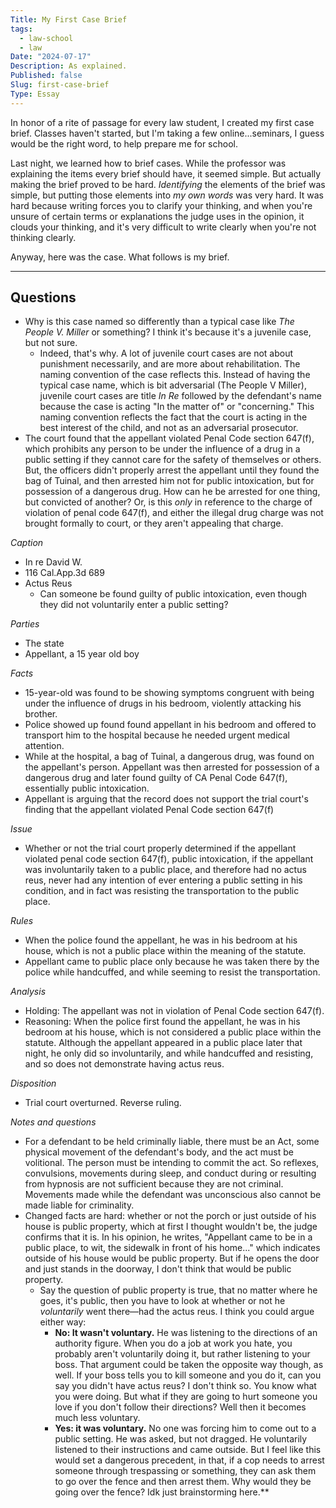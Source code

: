 ```yaml
---
Title: My First Case Brief
tags:
  - law-school
  - law
Date: "2024-07-17"
Description: As explained.
Published: false
Slug: first-case-brief
Type: Essay
---
```

In honor of a rite of passage for every law student, I created my first case brief. Classes haven't started, but I'm taking a few online...seminars, I guess would be the right word, to help prepare me for school.

Last night, we learned how to brief cases. While the professor was explaining the items every brief should have, it seemed simple. But actually making the brief proved to be hard. *Identifying* the elements of the brief was simple, but putting those elements into *my own words* was very hard. It was hard because writing forces you to clarify your thinking, and when you're unsure of certain terms or explanations the judge uses in the opinion, it clouds your thinking, and it's very difficult to write clearly when you're not thinking clearly.

Anyway, here was the case. What follows is my brief.

---

## Questions
- Why is this case named so differently than a typical case like *The People V. Miller* or something? I think it's because it's a juvenile case, but not sure.
	- Indeed, that's why. A lot of juvenile court cases are not about punishment necessarily, and are more about rehabilitation. The naming convention of the case reflects this. Instead of having the typical case name, which is bit adversarial (The People V Miller), juvenile court cases are title *In Re* followed by the defendant's name because the case is acting "In the matter of" or "concerning." This naming convention reflects the fact that the court is acting in the best interest of the child, and not as an adversarial prosecutor.
- The court found that the appellant violated Penal Code section 647(f), which prohibits any person to be under the influence of a drug in a public setting if they cannot care for the safety of themselves or others. But, the officers didn't properly arrest the appellant until they found the bag of Tuinal, and then arrested him not for public intoxication, but for possession of a dangerous drug. How can he be arrested for one thing, but convicted of another? Or, is this *only* in reference to the charge of violation of penal code 647(f), and either the illegal drug charge was not brought formally to court, or they aren't appealing that charge.

*Caption*
- In re David W.
- 116 Cal.App.3d 689
- Actus Reus
	- Can someone be found guilty of public intoxication, even though they did not voluntarily enter a public setting?

*Parties*
- The state
- Appellant, a 15 year old boy

*Facts*
 - 15-year-old was found to be showing symptoms congruent with being under the influence of drugs in his bedroom, violently attacking his brother.
 - Police showed up found found appellant in his bedroom and offered to transport him to the hospital because he needed urgent medical attention.
 - While at the hospital, a bag of Tuinal, a dangerous drug, was found on the appellant's person. Appellant was then arrested for possession of a dangerous drug and later found guilty of CA Penal Code 647(f), essentially public intoxication.
 - Appellant is arguing that the record does not support the trial court's finding that the appellant violated Penal Code section 647(f)

*Issue*
- Whether or not the trial court properly determined if the appellant violated penal code section 647(f), public intoxication, if the appellant was involuntarily taken to a public place, and therefore had no actus reus, never had any intention of ever entering a public setting in his condition, and in fact was resisting the transportation to the public place.

*Rules*
- When the police found the appellant, he was in his bedroom at his house, which is not a public place within the meaning of the statute.
- Appellant came to public place only because he was taken there by the police while handcuffed, and while seeming to resist the transportation.

*Analysis*
- Holding: The appellant was not in violation of Penal Code section 647(f).
- Reasoning: When the police first found the appellant, he was in his bedroom at his house, which is not considered a public place within the statute. Although the appellant appeared in a public place later that night, he only did so involuntarily, and while handcuffed and resisting, and so does not demonstrate having actus reus.

*Disposition*
- Trial court overturned. Reverse ruling.

*Notes and questions*
- For a defendant to be held criminally liable, there must be an Act, some physical movement of the defendant's body, and the act must be volitional. The person must be intending to commit the act. So reflexes, convulsions, movements during sleep, and conduct during or resulting from hypnosis are not sufficient because they are not criminal. Movements made while the defendant was unconscious also cannot be made liable for criminality.
- Changed facts are hard: whether or not the porch or just outside of his house is public property, which at first I thought wouldn't be, the judge confirms that it is. In his opinion, he writes, "Appellant came to be in a public place, to wit, the sidewalk in front of his home..." which indicates outside of his house would be public property. But if he opens the door and just stands in the doorway, I don't think that would be public property.
	- Say the question of public property is true, that no matter where he goes, it's public, then you have to look at whether or not he *voluntarily* went there—had the actus reus. I think you could argue either way:
		- **No: It wasn't voluntary.** He was listening to the directions of an authority figure. When you do a job at work you hate, you probably aren't voluntarily doing it, but rather listening to your boss. That argument could be taken the opposite way though, as well. If your boss tells you to kill someone and you do it, can you say you didn't have actus reus? I don't think so. You know what you were doing. But what if they are going to hurt someone you love if you don't follow their directions? Well then it becomes much less voluntary.
		- **Yes: it was voluntary.** No one was forcing him to come out to a public setting. He was asked, but not dragged. He voluntarily listened to their instructions and came outside. But I feel like this would set a dangerous precedent, in that, if a cop needs to arrest someone through trespassing or something, they can ask them to go over the fence and then arrest them. Why would they be going over the fence? Idk just brainstorming here.**